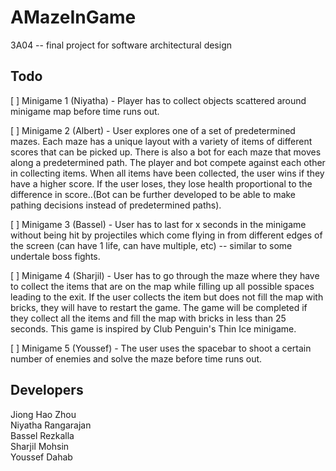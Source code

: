 # AMazeInGame
3A04 -- final project for software architectural design

## Todo
\[ ] Minigame 1 (Niyatha) - Player has to collect objects scattered around minigame map before time runs out.

\[ ] Minigame 2 (Albert) - User explores one of a set of predetermined mazes. Each maze has a unique layout with a variety of items of different scores that can be picked up. There is also a bot for each maze that moves along a predetermined path. The player and bot compete against each other in collecting items. When all items have been collected, the user wins if they have a higher score. If the user loses, they lose health proportional to the difference in score..(Bot can be further developed to be able to make pathing decisions instead of predetermined paths).  

\[ ] Minigame 3 (Bassel) -  User has to last for x seconds in the minigame without being hit by projectiles which come flying in from different edges of the screen (can have 1 life, can have multiple, etc) -- similar to some undertale boss fights.

\[ ] Minigame 4 (Sharjil) - User has to go through the maze where they have to collect the items that are on the map while filling up all possible spaces leading to the exit. If the user collects the item but does not fill the map with bricks, they will have to restart the game. The game will be completed if they collect all the items and fill the map with bricks in less than 25 seconds. This game is inspired by Club Penguin's Thin Ice minigame.

\[ ] Minigame 5 (Youssef) - The user uses the spacebar to shoot a certain number of enemies and solve the maze before time runs out.

## Developers
Jiong Hao Zhou  
Niyatha Rangarajan  
Bassel Rezkalla  
Sharjil Mohsin  
Youssef Dahab  
